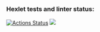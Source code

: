 ### Hexlet tests and linter status:
[![Actions Status](https://github.com/corrente7/java-project-61/workflows/hexlet-check/badge.svg)](https://github.com/corrente7/java-project-61/actions)
<a href="https://codeclimate.com/github/corrente7/java-project-61/maintainability"><img src="https://api.codeclimate.com/v1/badges/e1da819caf3bc3251ae0/maintainability" /></a>

